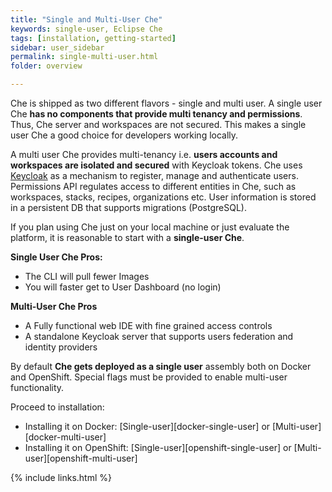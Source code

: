 ```yaml
---
title: "Single and Multi-User Che"
keywords: single-user, Eclipse Che
tags: [installation, getting-started]
sidebar: user_sidebar
permalink: single-multi-user.html
folder: overview

---
```


Che is shipped as two different flavors - single and multi user. A single user Che **has no components that provide multi tenancy and permissions**. Thus, Che server and workspaces are not secured. This makes a single user Che a good choice for developers working locally.

A multi user Che provides multi-tenancy i.e. **users accounts and workspaces are isolated and secured** with Keycloak tokens. Che uses [Keycloak](http://www.keycloak.org/) as a mechanism to register, manage and authenticate users. Permissions API regulates access to different entities in Che, such as workspaces, stacks, recipes, organizations etc. User information is stored in a persistent DB that supports migrations (PostgreSQL).

If you plan using Che just on your local machine or just evaluate the platform, it is reasonable to start with a **single-user Che**.

**Single User Che Pros:**

* The CLI will pull fewer Images
* You will faster get to User Dashboard (no login)

**Multi-User Che Pros**

* A Fully functional web IDE with fine grained access controls
* A standalone Keycloak server that supports users federation and identity providers

By default **Che gets deployed as a single user** assembly both on Docker and OpenShift. Special flags must be provided to enable multi-user functionality.


Proceed to installation:
- Installing it on Docker: [Single-user][docker-single-user] or [Multi-user][docker-multi-user]
- Installing it on OpenShift: [Single-user][openshift-single-user] or [Multi-user][openshift-multi-user]

{% include links.html %}

